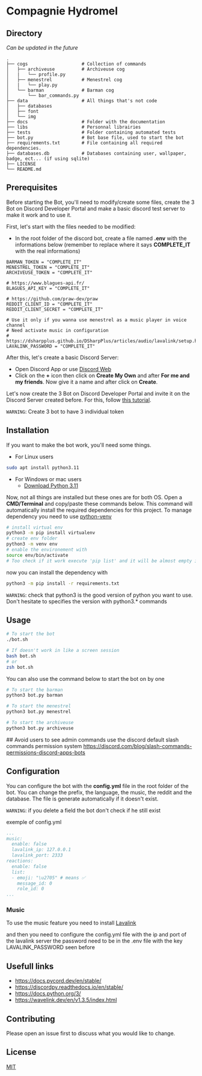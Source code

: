 # Compagnie Hydromel

## Directory

*Can be updated in the future*

```
.
├── cogs                    # Collection of commands
│   ├── archiveuse          # Archiveuse cog
│   |   └── profile.py
│   ├── menestrel           # Menestrel cog 
│   |   └── play.py
│   └── barman              # Barman cog
│       └── bar_commands.py
├── data                    # All things that's not code
│   ├── databases
│   ├── font
│   └── img
├── docs                    # Folder with the documentation
├── libs                    # Personnal librairies
├── tests                   # Folder containing automated tests
├── bot.py                  # Bot base file, used to start the bot
├── requirements.txt        # File containing all required dependencies.
├── databases.db            # Databases containing user, wallpaper, badge, ect... (if using sqlite)
├── LICENSE
└── README.md
```

## Prerequisites

Before starting the Bot, you'll need to modify/create some files, create the 3 Bot on Discord Developer Portal and make a basic discord test server to make it work and to use it.

First, let's start with the files needed to be modified:
- In the root folder of the discord bot, create a file named **.env** with the informations below (remember to replace where it says **COMPLETE_IT** with the real informations)
``` Env
BARMAN_TOKEN = "COMPLETE_IT"
MENESTREL_TOKEN = "COMPLETE_IT"
ARCHIVEUSE_TOKEN = "COMPLETE_IT"

# https://www.blagues-api.fr/
BLAGUES_API_KEY = "COMPLETE_IT"

# https://github.com/praw-dev/praw
REDDIT_CLIENT_ID = "COMPLETE_IT"
REDDIT_CLIENT_SECRET = "COMPLETE_IT"

# Use it only if you wanna use menestrel as a music player in voice channel
# Need activate music in configuration
# https://dsharpplus.github.io/DSharpPlus/articles/audio/lavalink/setup.html
LAVALINK_PASSWORD = "COMPLETE_IT"
```

After this, let's create a basic Discord Server:
- Open Discord App or use [Discord Web](https://discord.com/app)
- Click on the **+** icon then click on **Create My Own** and after **For me and my friends**. Now give it a name and after click on **Create**.

Let's now create the 3 Bot on Discord Developer Portal and invite it on the Discord Server created before. For this, follow [this tutorial](https://docs.pycord.dev/en/stable/discord.html).

`WARNING`: Create 3 bot to have 3 individual token

## Installation

If you want to make the bot work, you'll need some things.

- For Linux users
``` bash
sudo apt install python3.11
```

- For Windows or mac users
    - [Download Python 3.11](https://www.python.org/downloads/release/python-3114/)

Now, not all things are installed but these ones are for both OS. Open a **CMD/Terminal** and copy/paste these commands below. This command will automatically install the required dependencies for this project.
To manage dependency you need to use [python-venv](https://packaging.python.org/en/latest/guides/installing-using-pip-and-virtual-environments/)
```bash
# install virtual env
python3 -m pip install virtualenv 
# create env folder
python3 -m venv env 
# enable the environement with
source env/bin/activate
# Too check if it work execute 'pip list' and it will be almost empty if you were already owning some python package or not
```
now you can install the dependency with
```bash
python3 -m pip install -r requirements.txt
```

`WARNING`: check that python3 is the good version of python you want to use. Don't hesitate to specifies the version with python3.* commands

## Usage
```bash
# To start the bot
./bot.sh

# If doesn't work in like a screen session
bash bot.sh
# or 
zsh bot.sh
```

You can also use the command below to start the bot on by one
```bash
# To start the barman
python3 bot.py barman

# To start the menestrel
python3 bot.py menestrel

# To start the archiveuse
python3 bot.py archiveuse
```

## Avoid users to see admin commands 
use the discord default slash commands permission system
https://discord.com/blog/slash-commands-permissions-discord-apps-bots

## Configuration
You can configure the bot with the **config.yml** file in the root folder of the bot. You can change the prefix, the language, the music, the reddit and the database. The file is generate automatically if it doesn't exist.

`WARNING`: if you delete a field the bot don't check if he still exist 

exemple of config.yml
```yaml
...
music:
  enable: false
  lavalink_ip: 127.0.0.1
  lavalink_port: 2333
reactions:
  enable: false
  list:
  - emoji: "\u2705" # means ✅
    message_id: 0
    role_id: 0
...
```

### Music

To use the music feature you need to install [Lavalink](https://github.com/lavalink-devs/Lavalink)

and then you need to configure the config.yml file with the ip and port of the lavalink server
the password need to be in the .env file with the key LAVALINK_PASSWORD seen before

## Usefull links
- https://docs.pycord.dev/en/stable/
- https://discordpy.readthedocs.io/en/stable/
- https://docs.python.org/3/
- https://wavelink.dev/en/v1.3.5/index.html

## Contributing
Please open an issue first to discuss what you would like to change.

## License
[MIT](LICENSE)

